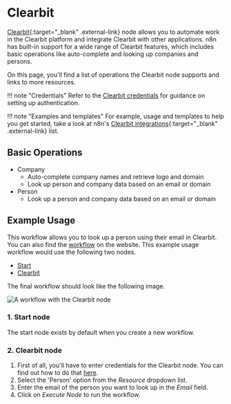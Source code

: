 # Clearbit

[Clearbit](https://clearbit.com/){:target="_blank" .external-link} node allows you to automate work in the Clearbit platform and integrate Clearbit with other applications. n8n has built-in support for a wide range of Clearbit features, which includes basic operations like auto-complete and looking up companies and persons.

On this page, you'll find a list of operations the Clearbit node supports and links to more resources.

!!! note "Credentials"
    Refer to the [Clearbit credentials](https://docs.n8n.io/integrations/builtin/credentials/clearbit/) for guidance on setting up authentication. 

!!! note "Examples and templates"
    For example, usage and templates to help you get started, take a look at n8n's [Clearbit integrations](https://n8n.io/integrations/clearbit/){:target="_blank" .external-link} list.


## Basic Operations

* Company
    * Auto-complete company names and retrieve logo and domain
    * Look up person and company data based on an email or domain
* Person
    * Look up a person and company data based on an email or domain

## Example Usage

This workflow allows you to look up a person using their email in Clearbit. You can also find the [workflow](https://n8n.io/workflows/484) on the website. This example usage workflow would use the following two nodes.
- [Start](/integrations/builtin/core-nodes/n8n-nodes-base.start/)
- [Clearbit]()

The final workflow should look like the following image.

![A workflow with the Clearbit node](/_images/integrations/builtin/app-nodes/clearbit/workflow.png)

### 1. Start node

The start node exists by default when you create a new workflow.

### 2. Clearbit node

1. First of all, you'll have to enter credentials for the Clearbit node. You can find out how to do that [here](/integrations/builtin/credentials/clearbit/).
2. Select the 'Person' option from the *Resource* dropdown list.
3. Enter the email of the person you want to look up in the *Email* field.
4. Click on *Execute Node* to run the workflow.
